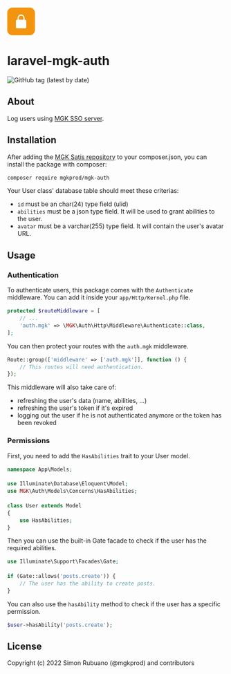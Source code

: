 <p><img src="./.github/lock.svg" alt="Auth" width="64px"></p>

# laravel-mgk-auth

![GitHub tag (latest by date)](https://img.shields.io/github/v/tag/mgkprod/laravel-mgk-auth?label=version&style=flat-square)

## About

Log users using [MGK SSO server](https://auth.mgk.dev).

## Installation

After adding the [MGK Satis repository](https://composer.mgk.dev) to your composer.json, you can install the package with composer:

```bash
composer require mgkprod/mgk-auth
```

Your User class' database table should meet these criterias:

- `id` must be an char(24) type field (ulid)
- `abilities` must be a json type field. It will be used to grant abilities to the user.
- `avatar` must be a varchar(255) type field. It will contain the user's avatar URL.

## Usage

### Authentication

To authenticate users, this package comes with the `Authenticate` middleware. You can add it inside your `app/Http/Kernel.php` file.

```php
protected $routeMiddleware = [
    // ...
    'auth.mgk' => \MGK\Auth\Http\Middleware\Authenticate::class,
];
```

You can then protect your routes with the `auth.mgk` middleware.

```php
Route::group(['middleware' => ['auth.mgk']], function () {
    // This routes will need authentication.
});
```

This middleware will also take care of:

- refreshing the user's data (name, abilities, ...)
- refreshing the user's token if it's expired
- logging out the user if he is not authenticated anymore or the token has been revoked

### Permissions

First, you need to add the `HasAbilities` trait to your User model.

```php
namespace App\Models;

use Illuminate\Database\Eloquent\Model;
use MGK\Auth\Models\Concerns\HasAbilities;

class User extends Model
{
    use HasAbilities;
}
```

Then you can use the built-in Gate facade to check if the user has the required abilities.

```php
use Illuminate\Support\Facades\Gate;

if (Gate::allows('posts.create')) {
    // The user has the ability to create posts.
}
```

You can also use the `hasAbility` method to check if the user has a specific permission.

```php
$user->hasAbility('posts.create');
```

## License

Copyright (c) 2022 Simon Rubuano (@mgkprod) and contributors
